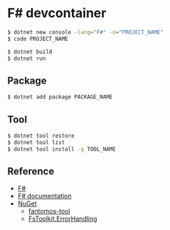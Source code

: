 # F# devcontainer

```bash
$ dotnet new console -lang="F#" -o="PROJECT_NAME"
$ code PROJECT_NAME
```

```bash
$ dotnet build
$ dotnet run
```

## Package

```bash
$ dotnet add package PACKAGE_NAME
```

## Tool

```bash
$ dotnet tool restore
$ dotnet tool list
$ dotnet tool install -g TOOL_NAME
```

## Reference
- [F#](https://fsharp.org/)
- [F# documentation](https://docs.microsoft.com/en-us/dotnet/fsharp/)
- [NuGet](https://www.nuget.org/)
  - [fantomos-tool](https://www.nuget.org/packages/fantomas-tool/)
  - [FsToolkit.ErrorHandling](https://demystifyfp.gitbook.io/fstoolkit-errorhandling)